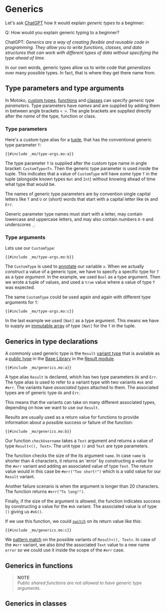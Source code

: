 # Generics
Let's ask [ChatGPT](https://chat.openai.com/) how it would explain *generic types* to a beginner:

Q: How would you explain generic typing to a beginner?  

ChatGPT: *Generics are a way of creating flexible and reusable code in programming. They allow you to write functions, classes, and data structures that can work with different types of data without specifying the type ahead of time.* 

In our own words, generic types allow us to write code that *generalizes* over many possible types. In fact, that is where they get there name from. 

## Type parameters and type arguments
In Motoko, [custom types](/common-programming-concepts/types.html#the-type-keyword), [functions](/common-programming-concepts/functions.html) and [classes](/common-programming-concepts/objects-and-classes/classes.html) can specify *generic type parameters*. Type parameters have *names* and are supplied by adding them in between angle brackets `< >`. The angle brackets are supplied directly after the *name* of the type, function or class.  

### Type parameters
Here's a custom type alias for a [tuple](/common-programming-concepts/types/tuples.html), that has the conventional generic type parameter `T`:
```motoko
{{#include _mo/type-args.mo:a}}
```

The type parameter `T` is supplied after the custom type name in angle bracket: `CustomType<T>`. Then the generic type parameter is used inside the tuple. This indicates that a value of `CustomType` will have *some* type `T` in the tuple (alongside known types `Nat` and `Int`) without knowing ahead of time what type that would be.

The names of generic type parameters are by convention single capital letters like `T` and `U` or (short) words that start with a capital letter like `Ok` and `Err`. 

Generic parameter type names must start with a letter, may contain lowercase and uppercase letters, and may also contain numbers `0-9` and underscores `_`.

### Type arguments
Lets use our `CustomType`:
```motoko
{{#include _mo/type-args.mo:b}}
```

The `CustomType` is used to [annotate](/common-programming-concepts/types.html) our variable `x`. When we actually *construct* a value of a generic type, we have to specify a specific type for `T` as a *type argument*. In the example, we used `Bool` as a type argument. Then we wrote a tuple of values, and used a `true` value where a value of type `T` was expected.

The same `CustomType` could be used again and again with different type arguments for `T`:
```motoko
{{#include _mo/type-args.mo:c}}
```

In the last example we used `[Nat]` as a type argument. This means we have to supply an [immutable array](/common-programming-concepts/types/immutable-arrays.html) of type `[Nat]` for the `T` in the tuple. 

## Generics in type declarations
A commonly used generic type is the `Result` [variant type](/common-programming-concepts/types/variants.html) that is available as a [public type](/common-programming-concepts/modules.html#public-types-in-modules) in the [Base Library](/base-library.html) in the [Result module](/base-library/utils/result.html). 
```motoko
{{#include _mo/generics.mo:a}}
```

A type alias `Result` is declared, which has two type parameters `Ok` and `Err`. The type alias is used to refer to a variant type with two variants `#ok` and `#err`. The variants have *associated types* attached to them. The associated types are of generic type `Ok` and `Err`.

This means that the variants can take on many different associated types, depending on how we want to use our `Result`. 

Results are usually used as a return value for functions to provide information about a possible success or failure of the function:
```motoko
{{#include _mo/generics.mo:b}}
```

Our function `checkUsername` takes a `Text` argument and returns a value of type `Result<(), Text>`. The unit type `()` and `Text` are type parameters. 

The function checks the size of the its argument `name`. In case `name` is shorter than 4 characters, it returns an 'error' by constructing a *value* for the `#err` variant and adding an associated value of type `Text`. The return value would in this case be `#err("Too short!")` which is a valid value for our `Result` variant. 

Another failure scenario is when the argument is longer than 20 characters. The function returns `#err("To long!")`.

Finally, if the size of the argument is allowed, the function indicates success by constructing a value for the `#ok` variant. The associated value is of type `()` giving us `#ok()`.

If we use this function, we could [`switch`](/common-programming-concepts/control-flow/switch-expression.html) on its return value like this:
```motoko
{{#include _mo/generics.mo:c}}
```

We [pattern match](/common-programming-concepts/pattern-matching.html) on the possible variants of `Result<(), Text>`. In case of the `#err` variant, we also *bind* the associated `Text` value to a new name `error` so we could use it inside the scope of the `#err` case. 


## Generics in functions

> **NOTE**  
> *Public shared functions are not allowed to have generic type arguments.* 

## Generics in classes